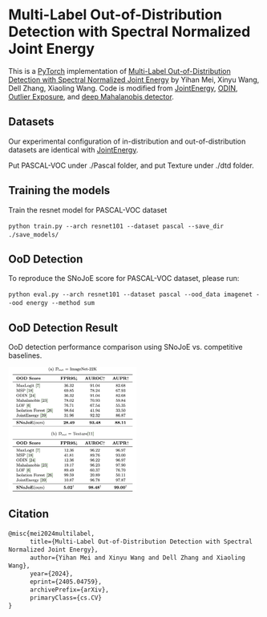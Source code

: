 # Multi-Label Out-of-Distribution Detection with Spectral Normalized Joint Energy

This is a [PyTorch](http://pytorch.org) implementation of [Multi-Label Out-of-Distribution Detection with Spectral Normalized Joint Energy](......) by Yihan Mei, Xinyu Wang, Dell Zhang, Xiaoling Wang.
Code is modified from [JointEnergy](https://github.com/deeplearning-wisc/multi-label-ood), [ODIN](https://github.com/facebookresearch/odin),  [Outlier Exposure](https://github.com/hendrycks/outlier-exposure), and [deep Mahalanobis
detector](https://github.com/pokaxpoka/deep_Mahalanobis_detector).

## Datasets

Our experimental configuration of in-distribution and out-of-distribution datasets are identical with [JointEnergy](https://github.com/deeplearning-wisc/multi-label-ood).

Put PASCAL-VOC under ./Pascal folder, and put Texture under ./dtd folder.

## Training the models

Train the resnet model for PASCAL-VOC dataset

`python train.py --arch resnet101 --dataset pascal --save_dir ./save_models/`

## OoD Detection

To reproduce the SNoJoE score for PASCAL-VOC dataset, please run: 

`python eval.py --arch resnet101 --dataset pascal --ood_data imagenet --ood energy --method sum`

## OoD Detection Result

OoD detection performance comparison using SNoJoE vs. competitive
baselines.

<img src="./pic/result.png" alt="result" style="zoom: 25%;" />



## Citation

```
@misc{mei2024multilabel,
      title={Multi-Label Out-of-Distribution Detection with Spectral Normalized Joint Energy}, 
      author={Yihan Mei and Xinyu Wang and Dell Zhang and Xiaoling Wang},
      year={2024},
      eprint={2405.04759},
      archivePrefix={arXiv},
      primaryClass={cs.CV}
}
```

